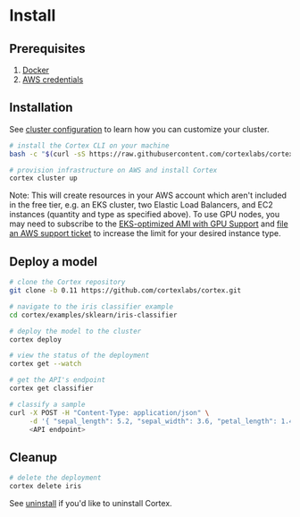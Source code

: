 # Install

## Prerequisites

1. [Docker](https://docs.docker.com/install)
2. [AWS credentials](cluster-management/aws.md)

## Installation

See [cluster configuration](cluster-management/config.md) to learn how you can customize your cluster.

```bash
# install the Cortex CLI on your machine
bash -c "$(curl -sS https://raw.githubusercontent.com/cortexlabs/cortex/0.11/get-cli.sh)"

# provision infrastructure on AWS and install Cortex
cortex cluster up
```

Note: This will create resources in your AWS account which aren't included in the free tier, e.g. an EKS cluster, two Elastic Load Balancers, and EC2 instances \(quantity and type as specified above\). To use GPU nodes, you may need to subscribe to the [EKS-optimized AMI with GPU Support](https://aws.amazon.com/marketplace/pp/B07GRHFXGM) and [file an AWS support ticket](https://console.aws.amazon.com/support/cases#/create?issueType=service-limit-increase&limitType=ec2-instances) to increase the limit for your desired instance type.

## Deploy a model

```bash
# clone the Cortex repository
git clone -b 0.11 https://github.com/cortexlabs/cortex.git

# navigate to the iris classifier example
cd cortex/examples/sklearn/iris-classifier

# deploy the model to the cluster
cortex deploy

# view the status of the deployment
cortex get --watch

# get the API's endpoint
cortex get classifier

# classify a sample
curl -X POST -H "Content-Type: application/json" \
     -d '{ "sepal_length": 5.2, "sepal_width": 3.6, "petal_length": 1.4, "petal_width": 0.3 }' \
     <API endpoint>
```

## Cleanup

```bash
# delete the deployment
cortex delete iris
```

See [uninstall](cluster-management/uninstall.md) if you'd like to uninstall Cortex.

